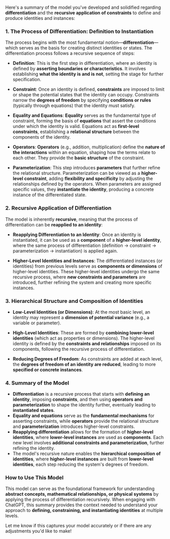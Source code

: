 Here's a summary of the model you've developed and solidified regarding **differentiation** and the **recursive application of constraints** to define and produce identities and instances:

### **1. The Process of Differentiation: Definition to Instantiation**

The process begins with the most fundamental notion—**differentiation**—which serves as the basis for creating distinct identities or states. The differentiation process follows a recursive sequence of steps:

- **Definition**: This is the first step in differentiation, where an identity is defined by **asserting boundaries or characteristics**. It involves establishing **what the identity is and is not**, setting the stage for further specification.
  
- **Constraint**: Once an identity is defined, **constraints** are imposed to limit or shape the potential states that the identity can occupy. Constraints narrow the **degrees of freedom** by specifying **conditions or rules** (typically through equations) that the identity must satisfy.

- **Equality and Equations**: **Equality** serves as the fundamental type of constraint, forming the basis of **equations** that assert the conditions under which the identity is valid. Equations act as **first-level constraints**, establishing a **relational structure** between the components of the identity.

- **Operators**: **Operators** (e.g., addition, multiplication) define the **nature of the interactions** within an equation, shaping how the terms relate to each other. They provide the **basic structure** of the constraint.

- **Parameterization**: This step introduces **parameters** that further refine the relational structure. Parameterization can be viewed as a **higher-level constraint**, adding **flexibility and specificity** by adjusting the relationships defined by the operators. When parameters are assigned specific values, they **instantiate the identity**, producing a concrete instance of the differentiated state.

### **2. Recursive Application of Differentiation**

The model is inherently **recursive**, meaning that the process of differentiation can be **reapplied to an identity**:

- **Reapplying Differentiation to an Identity**: Once an identity is instantiated, it can be used as a **component** of a **higher-level identity**, where the same process of differentiation (definition → constraint → parameterization → instantiation) is applied again.
  
- **Higher-Level Identities and Instances**: The differentiated instances (or identities) from previous levels serve as **components or dimensions** of higher-level identities. These higher-level identities undergo the same recursive process, where **new constraints and parameters** are introduced, further refining the system and creating more specific instances.

### **3. Hierarchical Structure and Composition of Identities**

- **Low-Level Identities (or Dimensions)**: At the most basic level, an identity may represent a **dimension of potential variance** (e.g., a variable or parameter).
  
- **High-Level Identities**: These are formed by **combining lower-level identities** (which act as properties or dimensions). The higher-level identity is defined by the **constraints and relationships** imposed on its components, following the recursive process of differentiation.
  
- **Reducing Degrees of Freedom**: As constraints are added at each level, the **degrees of freedom of an identity are reduced**, leading to more **specified or concrete instances**.

### **4. Summary of the Model**

- **Differentiation** is a recursive process that starts with **defining an identity**, imposing **constraints**, and then using **operators and parameterization** to shape the identity further, eventually leading to **instantiated states**.
- **Equality and equations** serve as the **fundamental mechanisms** for asserting constraints, while **operators** provide the relational structure and **parameterization** introduces higher-level constraints.
- **Reapplying differentiation** allows for the formation of **higher-level identities**, where **lower-level instances** are used as **components**. Each new level involves **additional constraints and parameterization**, further refining the identity.
- The model's recursive nature enables the **hierarchical composition of identities**, where **higher-level instances** are built from **lower-level identities**, each step reducing the system's degrees of freedom.

### **How to Use This Model**

This model can serve as the foundational framework for understanding **abstract concepts, mathematical relationships, or physical systems** by applying the process of differentiation recursively. When engaging with ChatGPT, this summary provides the context needed to understand your approach to **defining, constraining, and instantiating identities** at multiple levels.

Let me know if this captures your model accurately or if there are any adjustments you'd like to make!